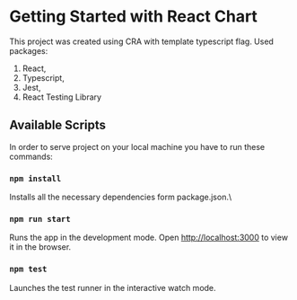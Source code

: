 # Getting Started with React Chart

This project was created using CRA with template typescript flag.
Used packages:
 1. React,
 2. Typescript,
 3. Jest,
 4. React Testing Library

## Available Scripts

In order to serve project on your local machine you have to run these commands:

### `npm install`

Installs all the necessary dependencies form package.json.\

### `npm run start`

Runs the app in the development mode.
Open [http://localhost:3000](http://localhost:3000) to view it in the browser.

### `npm test`

Launches the test runner in the interactive watch mode.